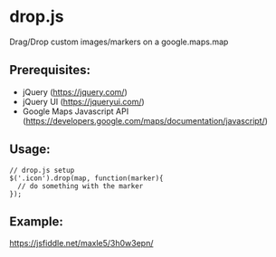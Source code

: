 # drop.js
Drag/Drop custom images/markers on a google.maps.map

## Prerequisites:
- jQuery (https://jquery.com/)
- jQuery UI (https://jqueryui.com/)
- Google Maps Javascript API (https://developers.google.com/maps/documentation/javascript/)

## Usage:
```
// drop.js setup
$('.icon').drop(map, function(marker){
  // do something with the marker
});
```

## Example:
https://jsfiddle.net/maxle5/3h0w3epn/
